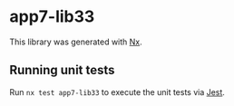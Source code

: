 # app7-lib33

This library was generated with [Nx](https://nx.dev).

## Running unit tests

Run `nx test app7-lib33` to execute the unit tests via [Jest](https://jestjs.io).
